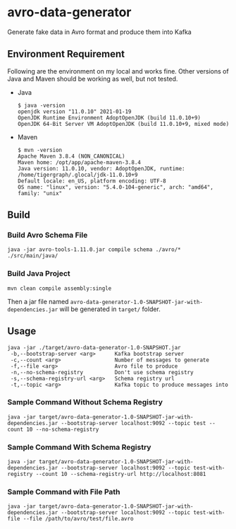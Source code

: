 # avro-data-generator
Generate fake data in Avro format and produce them into Kafka

## Environment Requirement
Following are the environment on my local and works fine. Other versions of Java and Maven should be working as well, but not tested.
* Java
  ```shell
  $ java -version
  openjdk version "11.0.10" 2021-01-19
  OpenJDK Runtime Environment AdoptOpenJDK (build 11.0.10+9)
  OpenJDK 64-Bit Server VM AdoptOpenJDK (build 11.0.10+9, mixed mode)
  ```
* Maven
  ```shell
  $ mvn -version
  Apache Maven 3.8.4 (NON_CANONICAL)
  Maven home: /opt/app/apache-maven-3.8.4
  Java version: 11.0.10, vendor: AdoptOpenJDK, runtime: /home/tigergraph/.glocal/jdk-11.0.10+9
  Default locale: en_US, platform encoding: UTF-8
  OS name: "linux", version: "5.4.0-104-generic", arch: "amd64", family: "unix"
  ```

## Build
### Build Avro Schema File
```shell
java -jar avro-tools-1.11.0.jar compile schema ./avro/* ./src/main/java/
```

### Build Java Project
```shell
mvn clean compile assembly:single
```
Then a jar file named `avro-data-generator-1.0-SNAPSHOT-jar-with-dependencies.jar` will be generated in `target/` folder.

## Usage
```shell
java -jar ./target/avro-data-generator-1.0-SNAPSHOT.jar
 -b,--bootstrap-server <arg>      Kafka bootstrap server
 -c,--count <arg>                 Number of messages to generate
 -f,--file <arg>                  Avro file to produce
 -n,--no-schema-registry          Don't use schema registry
 -s,--schema-registry-url <arg>   Schema registry url
 -t,--topic <arg>                 Kafka topic to produce messages into
```

### Sample Command Without Schema Registry
```shell
java -jar target/avro-data-generator-1.0-SNAPSHOT-jar-with-dependencies.jar --bootstrap-server localhost:9092 --topic test --count 10 --no-schema-registry
```

### Sample Command With Schema Registry
```shell
java -jar target/avro-data-generator-1.0-SNAPSHOT-jar-with-dependencies.jar --bootstrap-server localhost:9092 --topic test-with-registry --count 10 --schema-registry-url http://localhost:8081
```

### Sample Command with File Path
```shell
java -jar target/avro-data-generator-1.0-SNAPSHOT-jar-with-dependencies.jar --bootstrap-server localhost:9092 --topic test-with-file --file /path/to/avro/test/file.avro
```

